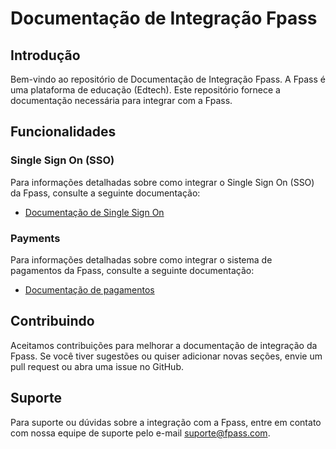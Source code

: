 # Documentação de Integração Fpass

## Introdução

Bem-vindo ao repositório de Documentação de Integração Fpass. A Fpass é uma plataforma de educação (Edtech). Este repositório fornece a documentação necessária para integrar com a Fpass.

## Funcionalidades

### Single Sign On (SSO)

Para informações detalhadas sobre como integrar o Single Sign On (SSO) da Fpass, consulte a seguinte documentação:

- [Documentação de Single Sign On](https://github.com/holding-fpass/public-docs/blob/main/sso/README-ptbr.md)

### Payments

Para informações detalhadas sobre como integrar o sistema de pagamentos da Fpass, consulte a seguinte documentação:

- [Documentação de pagamentos](https://github.com/holding-fpass/public-docs/blob/main/payments/README-ptbr.md)

## Contribuindo

Aceitamos contribuições para melhorar a documentação de integração da Fpass. Se você tiver sugestões ou quiser adicionar novas seções, envie um pull request ou abra uma issue no GitHub.

## Suporte

Para suporte ou dúvidas sobre a integração com a Fpass, entre em contato com nossa equipe de suporte pelo e-mail suporte@fpass.com.
